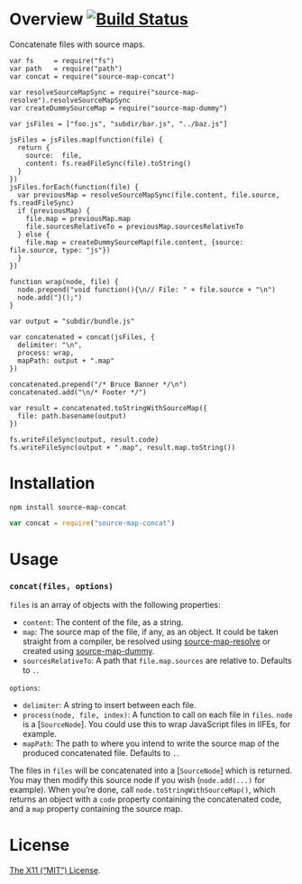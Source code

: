 Overview [![Build Status](https://travis-ci.org/lydell/source-map-concat.png?branch=master)](https://travis-ci.org/lydell/source-map-concat)
========

Concatenate files with source maps.

```
var fs     = require("fs")
var path   = require("path")
var concat = require("source-map-concat")

var resolveSourceMapSync = require("source-map-resolve").resolveSourceMapSync
var createDummySourceMap = require("source-map-dummy")

var jsFiles = ["foo.js", "subdir/bar.js", "../baz.js"]

jsFiles = jsFiles.map(function(file) {
  return {
    source:  file,
    content: fs.readFileSync(file).toString()
  }
})
jsFiles.forEach(function(file) {
  var previousMap = resolveSourceMapSync(file.content, file.source, fs.readFileSync)
  if (previousMap) {
    file.map = previousMap.map
    file.sourcesRelativeTo = previousMap.sourcesRelativeTo
  } else {
    file.map = createDummySourceMap(file.content, {source: file.source, type: "js"})
  }
})

function wrap(node, file) {
  node.prepend("void function(){\n// File: " + file.source + "\n")
  node.add("}();")
}

var output = "subdir/bundle.js"

var concatenated = concat(jsFiles, {
  delimiter: "\n",
  process: wrap,
  mapPath: output + ".map"
})

concatenated.prepend("/* Bruce Banner */\n")
concatenated.add("\n/* Footer */")

var result = concatenated.toStringWithSourceMap({
  file: path.basename(output)
})

fs.writeFileSync(output, result.code)
fs.writeFileSync(output + ".map", result.map.toString())
```


Installation
============

`npm install source-map-concat`

```js
var concat = require("source-map-concat")
```


Usage
=====

### `concat(files, options)` ###

`files` is an array of objects with the following properties:

- `content`: The content of the file, as a string.
- `map`: The source map of the file, if any, as an object. It could be taken
  straight from a compiler, be resolved using [source-map-resolve] or created
  using [source-map-dummy].
- `sourcesRelativeTo`: A path that `file.map.sources` are relative to. Defaults
  to `.`.

`options`:

- `delimiter`: A string to insert between each file.
- `process(node, file, index)`: A function to call on each file in `files`.
  `node` is a [`SourceNode`]. You could use this to wrap JavaScript files in
  IIFEs, for example.
- `mapPath`: The path to where you intend to write the source map of the
  produced concatenated file. Defaults to `.`.

The files in `files` will be concatenated into a [`SourceNode`] which is
returned. You may then modify this source node if you wish (`node.add(...)` for
example). When you’re done, call `node.toStringWithSourceMap()`, which returns
an object with a `code` property containing the concatenated code, and a `map`
property containing the source map.

[source-map-resolve]: https://github.com/lydell/source-map-resolve
[source-map-dummy]: https://github.com/lydell/source-map-dummy
[SourceNode]: https://github.com/mozilla/source-map#sourcenode


License
=======

[The X11 (“MIT”) License](LICENSE).
